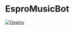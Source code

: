 # EsproMusicBot















[![Deploy](https://www.herokucdn.com/deploy/button.svg)](https://heroku.com/deploy?template=https://github.com/EsproMusic/EsproMusicBot)
